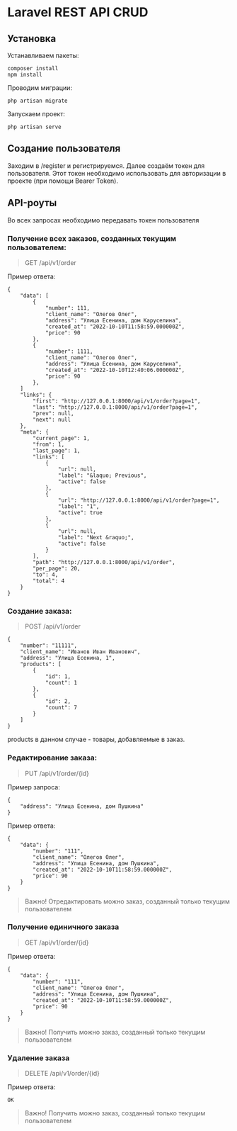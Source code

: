 # Laravel REST API CRUD

## Установка

Устанавливаем пакеты:
```
composer install
npm install
```

Проводим миграции:
```
php artisan migrate
```

Запускаем проект:
```
php artisan serve
```

## Создание пользователя
Заходим в /register и регистрируемся.
Далее создаём токен для пользователя. Этот токен необходимо использовать для авторизации в проекте (при помощи Bearer
Token).

## API-роуты

Во всех запросах необходимо передавать токен пользователя

### Получение всех заказов, созданных текущим пользователем:

>GET /api/v1/order

Пример ответа:

```
{
    "data": [
        {
            "number": 111,
            "client_name": "Олегов Олег",
            "address": "Улица Есенина, дом Каруселина",
            "created_at": "2022-10-10T11:58:59.000000Z",
            "price": 90
        },
        {
            "number": 1111,
            "client_name": "Олегов Олег",
            "address": "Улица Есенина, дом Каруселина",
            "created_at": "2022-10-10T12:40:06.000000Z",
            "price": 90
        },
    ]
    "links": {
        "first": "http://127.0.0.1:8000/api/v1/order?page=1",
        "last": "http://127.0.0.1:8000/api/v1/order?page=1",
        "prev": null,
        "next": null
    },
    "meta": {
        "current_page": 1,
        "from": 1,
        "last_page": 1,
        "links": [
            {
                "url": null,
                "label": "&laquo; Previous",
                "active": false
            },
            {
                "url": "http://127.0.0.1:8000/api/v1/order?page=1",
                "label": "1",
                "active": true
            },
            {
                "url": null,
                "label": "Next &raquo;",
                "active": false
            }
        ],
        "path": "http://127.0.0.1:8000/api/v1/order",
        "per_page": 20,
        "to": 4,
        "total": 4
    }
}
```

### Создание заказа:

>POST /api/v1/order

```
{
    "number": "11111",
    "client_name": "Иванов Иван Иванович",
    "address": "Улица Есенина, 1",
    "products": [
        {
            "id": 1,
            "count": 1
        }, 
        {
            "id": 2,
            "count": 7
        }
    ]
}
```

products в данном случае - товары, добавляемые в заказ.

### Редактирование заказа:

>PUT /api/v1/order/{id}

Пример запроса:

```
{
    "address": "Улица Есенина, дом Пушкина"
}
```

Пример ответа:

```
{
    "data": {
        "number": "111",
        "client_name": "Олегов Олег",
        "address": "Улица Есенина, дом Пушкина",
        "created_at": "2022-10-10T11:58:59.000000Z",
        "price": 90
    }
}
```

>Важно! Отредактировать можно заказ, созданный только текущим пользователем

### Получение единичного заказа

>GET /api/v1/order/{id}

Пример ответа:

```
{
    "data": {
        "number": "111",
        "client_name": "Олегов Олег",
        "address": "Улица Есенина, дом Пушкина",
        "created_at": "2022-10-10T11:58:59.000000Z",
        "price": 90
    }
}
```

>Важно! Получить можно заказ, созданный только текущим пользователем

### Удаление заказа

>DELETE /api/v1/order/{id}

Пример ответа:

```
OK
```

>Важно! Получить можно заказ, созданный только текущим пользователем
